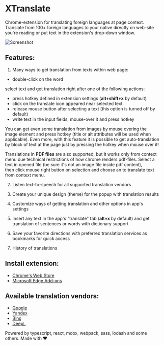 XTranslate
==========
Chrome-extension for translating foreign languages at page context.
Translate from 100+ foreign languages to your native directly on web-site you're reading or 
put text in the extension's drop-down window.

![Screenshot](https://github.com/ixrock/XTranslate/blob/master/screenshots/Untitled-1.jpg?raw=true)

Features:
-----------
1) Many ways to get translation from texts within web page:
- double-click on the word

select text and get translation right after one of the following actions:
- press hotkey defined in extension settings (**alt+shift+x** by default)
- click on the translate icon appeared near selected text
- release mouse button after selecting a text (this option is turned off by default)
- write text in the input fields, mouse-over it and press hotkey

You can get even some translation from images by mouse overing the image element and 
press hotkey (title or alt attributes will be used when applicable).
Even more, with this feature it is possible to get auto-translation by block of text at the page 
just by pressing the hotkey when mouse over it!

Translations in **PDF files** are also supported, but it works only from context menu due technical restrictions of how chrome renders pdf-files.
Select a text in opened file (be sure it's not an image file inside pdf content),  
then click mouse right button on selection and choose an to translate text from context menu.

2) Listen text-to-speech for all supported translation vendors

3) Create your unique design (theme) for the popup with translation results

4) Customize ways of getting translation and other options in app's settings

5) Insert any text in the app's "translate" tab (**alt+x** by default) and get translation of sentences or words with dictionary support

6) Save your favorite directions with preferred translation services as bookmarks for quick access

7) History of translations

Install extension:
-----------
* [Chrome's Web Store](https://chrome.google.com/webstore/detail/xtranslate/gfgpkepllngchpmcippidfhmbhlljhoo)
* [Microsoft Edge Add-ons](https://microsoftedge.microsoft.com/addons/detail/cinfaflgbaachkaamaeglolofeahelkd)

Available translation vendors:
-----------
* [Google](http://translate.google.com/)
* [Yandex](http://translate.yandex.com/)
* [Bing](http://bing.com/translator/)
* [DeepL](https://www.deepl.com/)

Powered by typescript, react, mobx, webpack, sass, lodash and some others. Made with ♥
